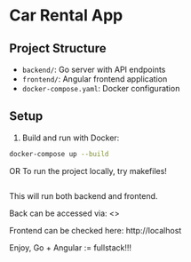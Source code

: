 # Car Rental App

## Project Structure

- `backend/`: Go server with API endpoints
- `frontend/`: Angular frontend application
- `docker-compose.yaml`: Docker configuration

## Setup

1. Build and run with Docker:
```bash
docker-compose up --build
```

OR To run the project locally, try makefiles!

```make car
```

This will run both backend and frontend.

Back can be accessed via: <>

Frontend can be checked here: http://localhost

Enjoy, Go + Angular := fullstack!!! 